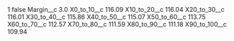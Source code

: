 <?xml version="1.0" encoding="UTF-8"?>
<CustomMetadata xmlns="http://soap.sforce.com/2006/04/metadata" xmlns:xsi="http://www.w3.org/2001/XMLSchema-instance" xmlns:xsd="http://www.w3.org/2001/XMLSchema">
    <label>1</label>
    <protected>false</protected>
    <values>
        <field>Margin__c</field>
        <value xsi:type="xsd:double">3.0</value>
    </values>
    <values>
        <field>X0_to_10__c</field>
        <value xsi:type="xsd:double">116.09</value>
    </values>
    <values>
        <field>X10_to_20__c</field>
        <value xsi:type="xsd:double">116.04</value>
    </values>
    <values>
        <field>X20_to_30__c</field>
        <value xsi:type="xsd:double">116.01</value>
    </values>
    <values>
        <field>X30_to_40__c</field>
        <value xsi:type="xsd:double">115.86</value>
    </values>
    <values>
        <field>X40_to_50__c</field>
        <value xsi:type="xsd:double">115.07</value>
    </values>
    <values>
        <field>X50_to_60__c</field>
        <value xsi:type="xsd:double">113.75</value>
    </values>
    <values>
        <field>X60_to_70__c</field>
        <value xsi:type="xsd:double">112.57</value>
    </values>
    <values>
        <field>X70_to_80__c</field>
        <value xsi:type="xsd:double">111.59</value>
    </values>
    <values>
        <field>X80_to_90__c</field>
        <value xsi:type="xsd:double">111.18</value>
    </values>
    <values>
        <field>X90_to_100__c</field>
        <value xsi:type="xsd:double">109.94</value>
    </values>
</CustomMetadata>
